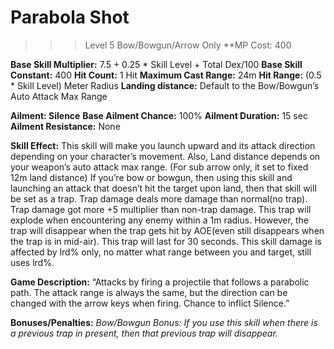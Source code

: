 # __Parabola Shot__ #
>>> Level 5
Bow/Bowgun/Arrow Only
**MP Cost: 400

**Base Skill Multiplier:** 7.5 + 0.25 * Skill Level + Total Dex/100
**Base Skill Constant:** 400
**Hit Count:** 1 Hit
**Maximum Cast Range:** 24m
**Hit Range:** (0.5 * Skill Level) Meter Radius
**Landing distance:** Default to the Bow/Bowgun’s Auto Attack Max Range

__**Ailment:** Silence__
**Base Ailment Chance:** 100%
**Ailment Duration:** 15 sec
**Ailment Resistance:** None

**Skill Effect:**
This skill will make you launch upward and its attack direction depending on your character’s movement. Also, Land distance depends on your weapon’s auto attack max range. (For sub arrow only, it set to fixed 12m land distance)
If you’re bow or bowgun, then using this skill and launching an attack that doesn’t hit the target upon land, then that skill will be set as a trap. Trap damage deals more damage than normal(no trap). Trap damage got more +5 multiplier than non-trap damage. This trap will explode when encountering any enemy within a 1m radius. However, the trap will disappear when the trap gets hit by AOE(even still disappears when the trap is in mid-air). This trap will last for 30 seconds.
This skill damage is affected by lrd% only, no matter what range between you and target, still uses lrd%.

**Game Description:** “Attacks by firing a projectile that follows a parabolic path. The attack range is always the same, but the direction can be changed with the arrow keys when firing. Chance to inflict Silence.”

**Bonuses/Penalties:**
*Bow/Bowgun Bonus: If you use this skill when there is a previous trap in present, then that previous trap will disappear.*
